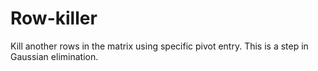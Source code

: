 # Row-killer
Kill another rows in the matrix using specific pivot entry. This is a step in Gaussian elimination.

